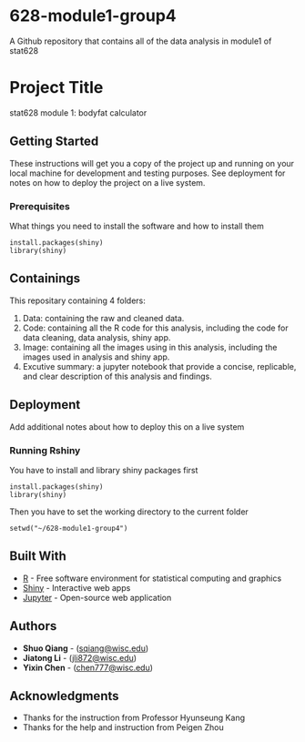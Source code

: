 # 628-module1-group4
A Github repository that contains all of the data analysis in module1 of stat628

# Project Title

stat628 module 1: bodyfat calculator

## Getting Started

These instructions will get you a copy of the project up and running on your local machine for development and testing purposes. See deployment for notes on how to deploy the project on a live system.

### Prerequisites

What things you need to install the software and how to install them

```
install.packages(shiny)
library(shiny)
```

## Containings

This repositary containing 4 folders:
1. Data: containing the raw and cleaned data.
2. Code: containing all the R code for this analysis, including the code for data cleaning, data analysis, shiny app.
3. Image: containing all the images using in this analysis, including the images used in analysis and shiny app.
4. Excutive summary: a jupyter notebook that provide a concise, replicable, and clear description of this analysis and findings.


## Deployment

Add additional notes about how to deploy this on a live system

### Running Rshiny

You have to install and library shiny packages first

```
install.packages(shiny)
library(shiny)
```

Then you have to set the working directory to the current folder

```
setwd("~/628-module1-group4")
```

## Built With

* [R](https://www.r-project.org/) - Free software environment for statistical computing and graphics
* [Shiny](https://shiny.rstudio.com/) - Interactive web apps
* [Jupyter](https://jupyter.org/) - Open-source web application

## Authors

* **Shuo Qiang** - (sqiang@wisc.edu)
* **Jiatong Li** - (jli872@wisc.edu)
* **Yixin Chen** - (chen777@wisc.edu)


## Acknowledgments

* Thanks for the instruction from Professor Hyunseung Kang
* Thanks for the help and instruction from Peigen Zhou
